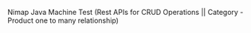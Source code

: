 Nimap Java Machine Test (Rest APIs for CRUD Operations || Category - Product one to many relationship)
